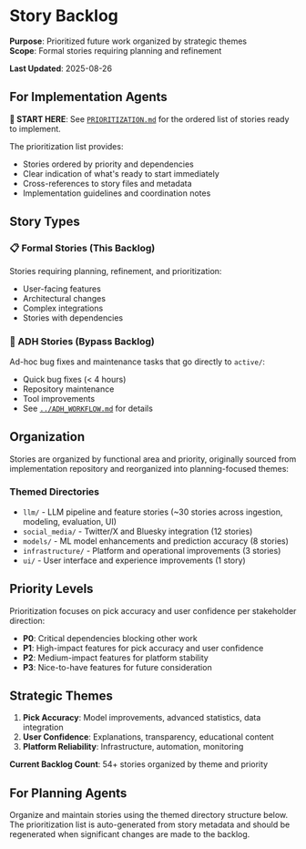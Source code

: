 # Story Backlog

**Purpose**: Prioritized future work organized by strategic themes  
**Scope**: Formal stories requiring planning and refinement

**Last Updated**: 2025-08-26

## For Implementation Agents

**🚀 START HERE**: See [`PRIORITIZATION.md`](./PRIORITIZATION.md) for the ordered list of stories ready to implement.

The prioritization list provides:
- Stories ordered by priority and dependencies
- Clear indication of what's ready to start immediately  
- Cross-references to story files and metadata
- Implementation guidelines and coordination notes

## Story Types

### 📋 Formal Stories (This Backlog)
Stories requiring planning, refinement, and prioritization:
- User-facing features
- Architectural changes  
- Complex integrations
- Stories with dependencies

### 🚀 ADH Stories (Bypass Backlog)
Ad-hoc bug fixes and maintenance tasks that go directly to `active/`:
- Quick bug fixes (< 4 hours)
- Repository maintenance
- Tool improvements
- See [`../ADH_WORKFLOW.md`](../ADH_WORKFLOW.md) for details

## Organization
Stories are organized by functional area and priority, originally sourced from implementation repository and reorganized into planning-focused themes:

### Themed Directories
- `llm/` - LLM pipeline and feature stories (~30 stories across ingestion, modeling, evaluation, UI)
- `social_media/` - Twitter/X and Bluesky integration (12 stories)
- `models/` - ML model enhancements and prediction accuracy (8 stories)
- `infrastructure/` - Platform and operational improvements (3 stories)
- `ui/` - User interface and experience improvements (1 story)

## Priority Levels
Prioritization focuses on pick accuracy and user confidence per stakeholder direction:

- **P0**: Critical dependencies blocking other work
- **P1**: High-impact features for pick accuracy and user confidence
- **P2**: Medium-impact features for platform stability  
- **P3**: Nice-to-have features for future consideration

## Strategic Themes
1. **Pick Accuracy**: Model improvements, advanced statistics, data integration
2. **User Confidence**: Explanations, transparency, educational content
3. **Platform Reliability**: Infrastructure, automation, monitoring

**Current Backlog Count**: 54+ stories organized by theme and priority

## For Planning Agents

Organize and maintain stories using the themed directory structure below. The prioritization list is auto-generated from story metadata and should be regenerated when significant changes are made to the backlog.
